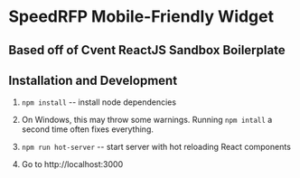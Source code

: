 # SpeedRFP Mobile-Friendly Widget

## Based off of Cvent ReactJS Sandbox Boilerplate

## Installation and Development

1. `npm install` -- install node dependencies

  1. On Windows, this may throw some warnings.  Running `npm intall` a second time often fixes everything.

2. `npm run hot-server` -- start server with hot reloading React components

3. Go to http://localhost:3000
